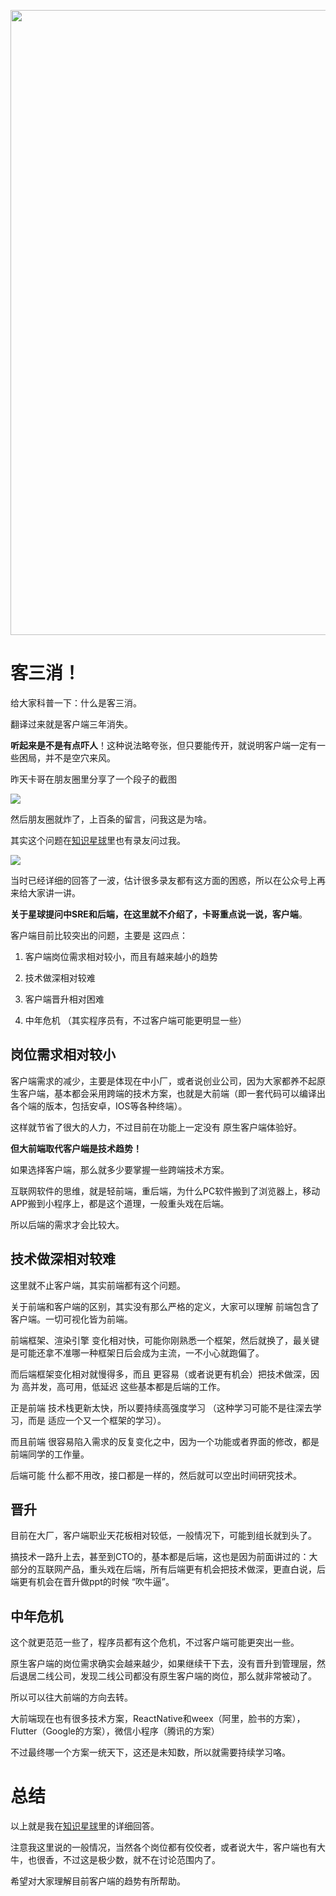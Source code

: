 <p align="center">
<a href="https://programmercarl.com/other/kstar.html" target="_blank">
  <img src="https://code-thinking-1253855093.file.myqcloud.com/pics/20210924105952.png" width="1000"/>
</a>

# 客三消！

给大家科普一下：什么是客三消。

翻译过来就是客户端三年消失。

**听起来是不是有点吓人**！这种说法略夸张，但只要能传开，就说明客户端一定有一些困局，并不是空穴来风。

昨天卡哥在朋友圈里分享了一个段子的截图

![](https://code-thinking-1253855093.file.myqcloud.com/pics/IMG_3986.jpg)

然后朋友圈就炸了，上百条的留言，问我这是为啥。

其实这个问题在[知识星球](https://programmercarl.com/other/kstar.html)里也有录友问过我。

![](https://code-thinking-1253855093.file.myqcloud.com/pics/20210905091037.png)

当时已经详细的回答了一波，估计很多录友都有这方面的困惑，所以在公众号上再来给大家讲一讲。

**关于星球提问中SRE和后端，在这里就不介绍了，卡哥重点说一说，客户端**。

客户端目前比较突出的问题，主要是 这四点：

1. 客户端岗位需求相对较小，而且有越来越小的趋势

2. 技术做深相对较难

3. 客户端晋升相对困难

4. 中年危机 （其实程序员有，不过客户端可能更明显一些）


## 岗位需求相对较小

客户端需求的减少，主要是体现在中小厂，或者说创业公司，因为大家都养不起原生客户端，基本都会采用跨端的技术方案，也就是大前端（即一套代码可以编译出各个端的版本，包括安卓，IOS等各种终端）。

这样就节省了很大的人力，不过目前在功能上一定没有 原生客户端体验好。

**但大前端取代客户端是技术趋势！**

如果选择客户端，那么就多少要掌握一些跨端技术方案。

互联网软件的思维，就是轻前端，重后端，为什么PC软件搬到了浏览器上，移动APP搬到小程序上，都是这个道理，一般重头戏在后端。

所以后端的需求才会比较大。

## 技术做深相对较难

这里就不止客户端，其实前端都有这个问题。

关于前端和客户端的区别，其实没有那么严格的定义，大家可以理解 前端包含了客户端。一切可视化皆为前端。

前端框架、渲染引擎 变化相对快，可能你刚熟悉一个框架，然后就换了，最关键是可能还拿不准哪一种框架日后会成为主流，一不小心就跑偏了。

而后端框架变化相对就慢得多，而且 更容易（或者说更有机会）把技术做深，因为 高并发，高可用，低延迟 这些基本都是后端的工作。

正是前端 技术栈更新太快，所以要持续高强度学习 （这种学习可能不是往深去学习，而是 适应一个又一个框架的学习）。

而且前端 很容易陷入需求的反复变化之中，因为一个功能或者界面的修改，都是前端同学的工作量。

后端可能 什么都不用改，接口都是一样的，然后就可以空出时间研究技术。

## 晋升

目前在大厂，客户端职业天花板相对较低，一般情况下，可能到组长就到头了。

搞技术一路升上去，甚至到CTO的，基本都是后端，这也是因为前面讲过的：大部分的互联网产品，重头戏在后端，所有后端更有机会把技术做深，更直白说，后端更有机会在晋升做ppt的时候 “吹牛逼”。


## 中年危机

这个就更范范一些了，程序员都有这个危机，不过客户端可能更突出一些。

原生客户端的岗位需求确实会越来越少，如果继续干下去，没有晋升到管理层，然后退居二线公司，发现二线公司都没有原生客户端的岗位，那么就非常被动了。

所以可以往大前端的方向去转。

大前端现在也有很多技术方案，ReactNative和weex（阿里，脸书的方案），Flutter（Google的方案），微信小程序（腾讯的方案）

不过最终哪一个方案一统天下，这还是未知数，所以就需要持续学习咯。

# 总结

以上就是我在[知识星球](https://programmercarl.com/other/kstar.html)里的详细回答。

注意我这里说的一般情况，当然各个岗位都有佼佼者，或者说大牛，客户端也有大牛，也很香，不过这是极少数，就不在讨论范围内了。

希望对大家理解目前客户端的趋势有所帮助。

